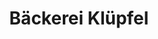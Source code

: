 ---
title: "Bäckerei Klüpfel"
url: /bad-neustadt-an-der-saale/baeckerei-kluepfel/
shop: Bäckerei
---